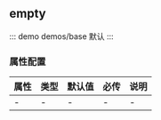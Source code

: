 ## empty 

::: demo demos/base 默认
:::

### 属性配置
| 属性 | 类型 | 默认值 | 必传 | 说明 |
|-----|-----|-----|-----|-----|
|-|-|-|-|-|

